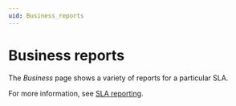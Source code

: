 ```yaml
---
uid: Business_reports
---
```


# Business reports

The *Business* page shows a variety of reports for a particular SLA.

For more information, see [SLA reporting](xref:SLA_reporting).
